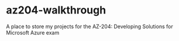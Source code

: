 # az204-walkthrough
A place to store my projects for the AZ-204: Developing Solutions for Microsoft Azure exam
